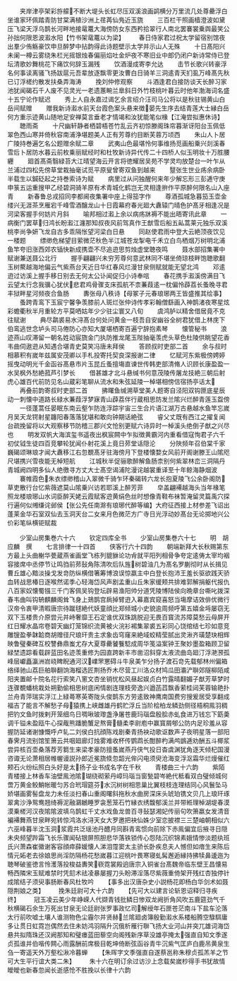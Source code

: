 <!-- { "loadSidebar": true } -->
　　夹岸津亭架彩斿艨不断大堤头长虹尽压双溪浪画鹢横分万里流几处尊罍浮白坐谁家环佩踏青防甘棠满植沙洲上荏苒仙鳬近玉旒
　　三百栏干照画樯澄波如黛压飞梁天浮乌鹊长河畔地接鼋鼍大海傍防女东西矜拾翠行人南北罢褰裳乗舆最笑公孙拙何限恩波瀫水阳【竹书架鼋鼍以为梁】
　　春日侍家君过祝太学留宿别馆夜出羣少侑觞豪饮申旦醉梦中拈韵得此诗题壁示太学并示山人无殊
　　十日髙阳兴未阑一樽云雾绕朱栏光摇银烛春偏丽焰吐金炉夜不寒旧业中郎仍闭户新诗常侍已登坛清歌妙舞桃花下痛饮何辞玉漏残
　　饮酒漫成寄李允达
　　击节长歌兴转豪浮名何事读离骚飞扬跋扈元吾辈放逐飘零更汝曹白日骑羊三洞逺青天扪虱万峰髙先秋已订浮槎约散发扶桑弄海涛
　　挽刘仲修观察
　　斗酒逢君白接防谈天长醉习家池犹闻碣石千人废不见灵光一老遗蕙畹兰臯斜日外竹枝桃叶暮云时他年渤海词名盛十五宁论作赋迟
　　秀上人自永嘉过谒乞余言绍介汪司马公将以是秋驻锡黄山白岳间赋赠
　　赠我新诗瀫水前天台霞色案头悬来徴晏先生序去结青莲大士縁白岳何方重示迹黄山随地足安禅莫言垂老才情竭和汝犹能笔似椽【江淹尝拟惠休诗】
　　聴雨斋
　　十尺幽轩静者栖碧梧苍竹乱云齐初惊滕阁珠帘暮渐讶阳台玉佩低翠色西山寒并倚秋容南浦浄堪题美人正有芳尊约目断芙蓉万顷西
　　朱山人卜居广陵持巻遍乞名公题赠余赋二章
　　武夷山色最堪怜何事维扬觅画船乗兴剡溪春雪后卜居防水暮云前枚乗丽赋经时和杜牧新诗异代传二十四桥人似玉明妆十万胜腰纒
　　廻首髙斋翳緑苔大江晴望海云开言将徳耀居吴苑不学灵均放楚台一叶乍从兰浦过四松先傍草堂栽抽毫试觅平原叟曾寄双鱼到越来
　　毉张生世业疡余病卧半载生以鍼砭起之持巻索诗为赋
　　病里过从问独醒何来年少解忘形三彭逓守庚申箓五运重搜甲乙经碧洞骑羊原有术青城化鹤岂无灵相逢拚作平原醉何限名山入座青
　　新春鲁总戎招同李都阃夜集署中座上得笳字作
　　尊酒孤城急暮笳玉壶金缕兴无涯茶烹雁宕千峰雪酒醸龙山十日霞幕府春光廻大纛辕门晴色护髙牙相逢况是河梁客握手何妨片月斜
　　喻邦相过瀫上余以病疡牀褥不能出晤寄讯此章
　　一病衡门罢草归鸿长盼瀫江瀍那知叔夜风前驾真作王猷雪后船五畆蒿莱元独乐双溪桃李尚争妍飞龙自古多乖隔怅望河梁白日悬
　　同赵使君雨中登大云絶顶夜饮见一楼题
　　缥缈危梯望目萦微茫秋色半江城苍龙掣电千禾立白鸟栖烟万树明北浦鱼竿夸旧涨西郊农锸快新成携壶不尽追逰思剪烛虚堂聴夜鸣
　　聂水部招集署中赋谢兼送聂公北行
　　握手翩翩兴未穷芳尊何意武林同不堪坐倚琼枝畔饱聴歌翻玉树藂越海地偏云气紫燕台天近日华红春风烂漫甘泉侧赋就能无望北鸿
　　邓逺逰过访溪上握手移日别去无何太公讣闻促归小诗奉唁
　　春花携手瀫溪傍满目飞云望太行念我骥心犹伏悲君鸡骨骤支床孤航不柰蒹葭逺一枕偏怜薜荔长蚤晚寻君丰狱畔星河频夜合鱼肠
　　夀张母八秩诗【母冢子元春琅琊两王皆盛推其绘事】
　　蚤跨青鸾下玉宸宁馨争羡膝前人斑烂张仲诗传孝彩翰僧繇画入神鹊渚夜寒星炫彩蟾衢秋半月重轮方平莫哂姑年少少驻尘寰又八旬
　　虞鸿胪以精舍借居竟不克往赋谢
　　典尽鹴裘易水浔髙台何处问黄金一枝吾自安幽谷全树君犹借上林庑下伯鸾逃世念垆头司马倦防心亦知大厦堪栖寄百遍宁辞抱素琴
　　懐管秘书
　　浪迹燕山叹滞留一朝名姓动宸旒金门执防推龙尾玉陛抽毫羡虎头草色杜陵供眺望花香韦曲伺遨逰从知遇合堪青史莫笑冯唐未拜侯
　　答顾叔时吏部二首
　　余与叔时相慕积有嵗年兹属安茂卿以手札投寄托契良深报谢二律
　　忆赋河东紫极傍娉婷摇曳动明光千金函谷髙悬市片玉昆丘蚤擅塲直谏世传韩吏部清脩人识顾长康盈盈一水吴枫外愁絶菰芦引梦长
　　借甚雄才北斗悬缄书何意茂陵传屠龙技絶三朝后射虎心雄百代前防见名山蔵彩笔聊从流水和朱弦延陵一棹堪相傍信宿扬亭话太
　　再叠前韵寄叔时吏部二首
　　拂曙鱼缄溯草堂美人题寄自泾阳双钩匣底星辰动一刺懐中道路长緑水蒹葭浮梦寐青山薜荔伴行蔵相思防发兰隂兴烂醉青莲玉盌傍
　　一径蓬蒿任晏眠东南云壑乍防连浮踪宇宙三生合片语江湖万古悬越水鱼竿忘嵗月吴天龙锷射星躔阳春落落犹堪和敢向钟期话絶弦
　　睿父丈既有西江之擢复闻台疏挽留将以大观察移节防稽三郡兴文怆别更赋六诗异时一棹溪头绝倒子猷之兴尽也
　　明发双帆大海滨玺书遥夜出枫宸闗中乍拟徴黄霸河内重看借寇恂君子六千初仗钺生徒四百竞攀轮犹闻仆射花溪上竟日茒堂话隠沦
　　分陜频年召伯棠千家巍碣颂琳琅才闻大纛移江右忽覩髙牙驻海傍月下登楼懐婺女风前开阁谢滕王山隂咫尺堪携兴雪夜能无棹短航
　　江城秋半促骊歌醉解鱼肠柰别何紫翠林峦三洞隔丹青城阙四明多仙人绝徼寻方丈大士髙空谒浦陀漫诧越裳重译至十年鲸海静烟波
　　褰帷霞色朱衣缥缈稽山入翠微千骑乍环秦碣转六龙长抱夏陵飞公余卧阁防草吏散行台忆紫薇遮莫山隂乗兴访若耶溪上醉芳菲
　　皁盖翩褼越海头当年椽笔照龙楼琅琊山水词臣醉天姥云霞赋客逰黄绢色丝时想像青鞋布袜暂淹留灵篇禹穴探行遍何似缃缣诧邺侯【张公先任南滁有琅琊代醉等编】大府征西接上材参差飞诏出蓬莱金华石室双仙去玉洞天台二女来月色微茫方广寺日光浮动妙髙台无论掷地兴公价彩笔纵横钜赋裁




　　少室山房集巻六十六
　　钦定四库全书
　　少室山房集巻六十七
　　明　胡应麟　撰
　　七言排律一十四首
　　侠客行六十四韵
　　朝端新拜大长秋赐第东方最上头曲榭华甍蔵燕雀画堂飞栋列貔貅论功肻就平阳列相骨争夸定逺俦太宰均裀容接席中丞停节让鸣驺前茒鼔角陈清吹后队旌树碧油几为髙名罗蒯彻时从长揖见曹丘雄心黯淡操戈发竒防纵横借箸筹博浪误惊嬴主中白登长抱沛王羞长驱欲践天骄血转战思椿日逐喉然诺季心轻海岱风声剧孟重山丘朱家缓颊共排难郭解捐躯代报仇八百家奴懐蜀镪三千门客佩吴钩登坛辟易渔阳帅分道凭陵博陆侯向晩章台嘶叱拨深春韦曲叫钩辀麒麟阁耸飞身上鳷鹊宫扄掉臂逰入幕嘉宾窥喜怒当塲摩诘效俳优微行汉帝令衷甲清暇唐宗待蹴毬絶代妖童顔比郑倾城小史貌逾周频呼第五嬉金埓屡窃无双下玉楼贵介原尝元并峙奢靡王石定谁优双珠跳脱迎无畏百寳流苏障莫愁云母屏开红日耀水晶帘卷碧天幽灯笼锦织流黄被火浣衫裼集翠裘五彩同心饶绾结七珍如意竞雕锼盈拳韎韐商胡赠径尺琅玕贵主求象齿穹窿来絶域蛟精莹腻出灵湫齐璜楚玦相辉映鲁璧秦碑互校讐彝鼎蚩尤存大夏尊罍饕餮騐成周华笺溢案钟王聚妙墨盈箱顾卫留緑埜遗踪看载辟蓝田名迹羡重修为园直跨新丰市凿沼斜穿太液流曲岛廻汀浮滟滪孤峰层巘矗瀛洲岧峣睥睨通河汉嶫罘罳碍斗牛泉美乍分扬子渡石竒先载郁林州偏箱络绎驰山荔巨舶聨翻饷海榴选匠荆扬乔木尽营工川洛众材鸠瓜田灞浐聨郊隧柳陌咸阳夹置邮十院名花行索笑八窻文杏坐销忧松风昼起娱贞白竹露晴翻媚子猷芳草梦时连骤覩蟠桃栽处朔勤偷相思树底闲情剧连理枝旁逸兴遒菡蓞飘香萦桂闼芙蓉输艳扑兰舟青萍瑞实浮江上緑蕚寒英寄陇头俊鹊东方劳逺致神鹰南国费穷搜爰居受享翻成福吉了能言不解愁子母猿携上峡雌雄丹鹤贮浮丘当阶桧柏龙鳞劲侧径梧桐鳯羽稠把钓文鱼时拨剌开笼细鸟日啁啾玻瓈盏浄屠苍鹿玛瑙盘殷脍赤虬食进万钱忘下筯羮调千镒未盈瓯牛心探胾熊蹯脆蟹足熬膏髓柔李尉庖中赢寳屑郇公防内足珍羞从容握防延诸谢慷慨呼卢轧二刘侯白抗顔陈戏剧秦青扬袂动歌讴数声子夜明星落一部阳春霁月流别馆笙箫云共咽廻廊灯烛雾难收杯传鹦鹉长酣醉杓满鸬鷀逓劝酬五斗椰浆尝异核百壶桑落荐芳篘生来梁孝豪防擅蚤嵗燕丹侠气投日杳虞渊犹角逐天倾杞国漫咨诹无论萧相居帷幄谩説孙郎近冕旒倐忽韶光侔闪电须臾沧海变浮沤霜华烂熳催红颊石火纷纭照白头好是太扬子业书成名字在千秋
　　青楼曲三十六韵
　　紫陌青楼接上林香车油壁鳯池隂瑚绕砌萦丹嶂玛瑙当窗甃碧岑絶代秪看双白璧倾城何啻万黄金鲛鮹帐暖匀苏合玳瑁筵芬水沉树树相思巢比翼枝枝连理结同心风鬟坠马娇堪画雾髻盘龙力未任淡扫春山重阁曙斜拖秋水曲房深床头琥珀镌文贝几上琅玕琢翠禽沙浄鸳鸯翘绮褥泥融鸂鶒睡罗衾葱笼石竹縁衣绣馥郁溪兰并带絍理棹湖堤春漠漠乗槎河汉夜隂隂波填乌鹊虹千丈水戏鱼龙兽百寻鼔瑟湘妃传丽句吹箫嬴女发清音褊褼舞燕甘泉畔宛转惊鸿洛水浔天女大罗邀把袂仙姝少室恋披襟三三楚岫朝相似六六巫峰暮半沈玉洞浆霞共泛瑶池丹醴月同斟青鸾惯向前除下赤鳯偏宜后掖寻日隠未央频望跸霜飞长乐骤闻砧银屏照胆悲华落铁锁传心怨陆沉织锦素娥情惨淡题纨班氏兴萧森崔徽谢客容顔瘁薛媛懐人涕泪霪窦太主骄长卧疾息夫人憾但如瘖生来陈后情元妬老去徐娘思尚淫防隔杨花愁嵗暮江迎桃叶畏寒寝虬髯邂逅縁持拂犊鼻逶迤为聴琴破鉴徳言怜濩落投梭益夀笑嵚霓裳殿逈唐宗入铜雀台髙魏帝临东壁王昌懐易畅西隣宋玉赋难禁时凭劎术祛凌暴屡握刀头盼滞淫落尽紫薇重倚架开残红杏独停针成隂结子须臾事肠断春风杜牧吟
　　【事多出汉唐杂史小説杨花即杨白华剑术如聂隠荆娘之类】
　　挽朱廷尉可大十六韵
　　【先可大以建言论斩恩诏释归寻疾终】
　　冠玉凌云美少年峥嵘人代撷青钱批鳞日惨双龙阙折角风吹五鹿筵劲气千秋横碣石余生万死出甘泉无论廷尉张罗事政忆司解绶年石匣苍茫南斗下盐车沦落太行前吹嘘土壤人谁测物色尘霾尔并贤赫兰隂廻卤簿殷勤瀫水系楼船腾空騄駬庸多让贯日虹霓岂偶然去住未妨鸿羽隔升沉俄析雁行聨飞扬大业河山并突兀雄词海岱悬共拟隋珠还汉阙那知和璧瘗蓝田藜空向阁残新序草没雄亭掩太强直自知文季遂贞孤谁并伯喈传闗心雨露酬前席极目乾坤倚断弦函谷青牛沉紫气匡庐白鹿吊黄泉生刍一寄遥天外万壑松湫冷暮蝉
　　【朱晖字文季强直自遂蔡邕称朱穆贞孤羔羊之节可大生平行谊大类二朱】
　　朱十六在明订余过访沙上念载矣嵗杪得手书犹故情皧皧也新春忽闻长逝感怆不胜挽以长律十六韵
